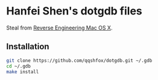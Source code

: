Hanfei Shen's dotgdb files
==========================

Steal from [Reverse Engineering Mac OS X](http://reverse.put.as/gdbinit/).

Installation
------------

```sh
git clone https://github.com/qqshfox/dotgdb.git ~/.gdb
cd ~/.gdb
make install
```
